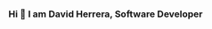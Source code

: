 ### Hi 👋 I am David Herrera, Software Developer  

<!--
**Davidhzk2/Davidhzk2** is a ✨ _special_ ✨ repository because its `README.md` (this file) appears on your GitHub profile.

Software Developer 
growth and inprove my  develop skills with web
- 🔭 I’m currently working on ...
- 🌱 I’m currently learning ...
- 👯 I’m looking to collaborate on ...
- 🤔 I’m looking for help with ...
- 💬 Ask me about ...
- 📫 How to reach me: ...
- 😄 Pronouns: ...
- ⚡ Fun fact: ...
-->
